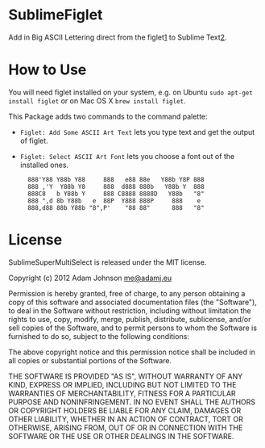 SublimeFiglet
=============

Add in Big ASCII Lettering direct from the figlet[1] to Sublime Text[2].


How to Use
==========

You will need figlet installed on your system, e.g. on Ubuntu `sudo apt-get install figlet` or on Mac OS X `brew install figlet`.

This Package adds two commands to the command palette:

* `Figlet: Add Some ASCII Art Text` lets you type text and get the output of figlet.

* `Figlet: Select ASCII Art Font` lets you choose a font out of the installed ones.


        888'Y88 Y88b Y88     888   e88 88e   Y88b Y8P 888
        888 ,'Y  Y88b Y8     888  d888 888b   Y88b Y  888
        888C8   b Y88b Y     888 C8888 8888D   Y88b   "8"
        888 ",d 8b Y88b   e  88P  Y888 888P     888    e
        888,d88 88b Y88b "8",P'    "88 88"      888   "8"



License
=======

SublimeSuperMultiSelect is released under the MIT license.

Copyright (c) 2012 Adam Johnson <me@adamj.eu>

Permission is hereby granted, free of charge, to any person obtaining a copy of this software and associated documentation files (the "Software"), to deal in the Software without restriction, including without limitation the rights to use, copy, modify, merge, publish, distribute, sublicense, and/or sell copies of the Software, and to permit persons to whom the Software is furnished to do so, subject to the following conditions:

The above copyright notice and this permission notice shall be included in all copies or substantial portions of the Software.

THE SOFTWARE IS PROVIDED "AS IS", WITHOUT WARRANTY OF ANY KIND, EXPRESS OR IMPLIED, INCLUDING BUT NOT LIMITED TO THE WARRANTIES OF MERCHANTABILITY, FITNESS FOR A PARTICULAR PURPOSE AND NONINFRINGEMENT. IN NO EVENT SHALL THE AUTHORS OR COPYRIGHT HOLDERS BE LIABLE FOR ANY CLAIM, DAMAGES OR OTHER LIABILITY, WHETHER IN AN ACTION OF CONTRACT, TORT OR OTHERWISE, ARISING FROM, OUT OF OR IN CONNECTION WITH THE SOFTWARE OR THE USE OR OTHER DEALINGS IN THE SOFTWARE.




[1]: http://www.figlet.org/
[2]: http://www.sublimetext.com/2
